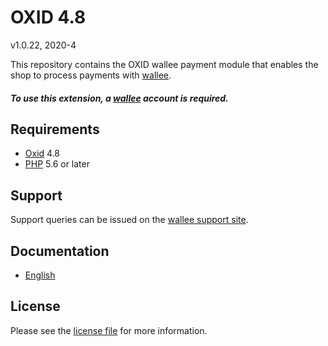 # OXID 4.8

v1.0.22, 2020-4

This repository contains the OXID  wallee payment module that enables the shop to process payments with [wallee](https://www.wallee.com).

##### To use this extension, a [wallee](https://www.wallee.com) account is required.

## Requirements

* [Oxid](https://www.oxid-esales.com/) 4.8
* [PHP](http://php.net/) 5.6 or later

## Support

Support queries can be issued on the [wallee support site](https://app-wallee.com/space/select?target=/support).

## Documentation

* [English](https://plugin-documentation.wallee.com/wallee-payment/oxid-4.8/1.0.22/docs/en/documentation.html)

## License

Please see the [license file](https://github.com/wallee-payment/oxid-4.8/blob/1.0.22/LICENSE) for more information.
